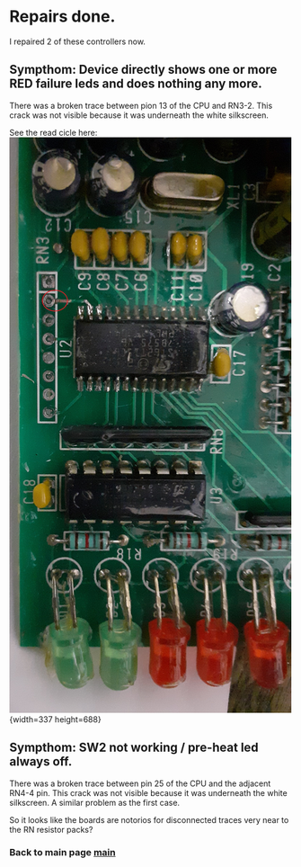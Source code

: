 # Repairs done.

I repaired 2 of these controllers now.

## Sympthom: Device directly shows one or more RED failure leds and does nothing any more.

There was a broken trace between pion 13 of the CPU and RN3-2.
This crack was not visible because it was underneath the white silkscreen.

See the read cicle here:
![pcb crack](broken-trace1.png){width=337 height=688}

## Sympthom: SW2 not working / pre-heat led always off.

There was a broken trace between pin 25 of the CPU and the adjacent RN4-4 pin.
This crack was not visible because it was underneath the white silkscreen.
A similar problem as the first case.


So it looks like the boards are notorios for disconnected traces very near to the RN resistor packs?

### Back to main page [main](../../readme.md)
